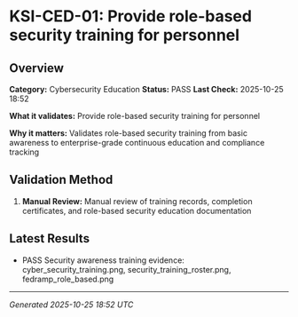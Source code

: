 # KSI-CED-01: Provide role-based security training for personnel

## Overview

**Category:** Cybersecurity Education
**Status:** PASS
**Last Check:** 2025-10-25 18:52

**What it validates:** Provide role-based security training for personnel

**Why it matters:** Validates role-based security training from basic awareness to enterprise-grade continuous education and compliance tracking

## Validation Method

1. **Manual Review:** Manual review of training records, completion certificates, and role-based security education documentation

## Latest Results

- PASS Security awareness training evidence: cyber_security_training.png, security_training_roster.png, fedramp_role_based.png

---
*Generated 2025-10-25 18:52 UTC*